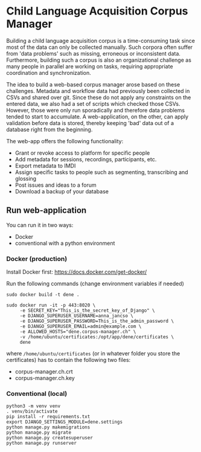 # Child Language Acquisition Corpus Manager

Building a child language acquisition corpus is a time-consuming task
since most of the data can only be collected manually. Such corpora often
suffer from 'data problems' such as missing, erroneous or inconsistent data.
Furthermore, building such a corpus is also an organizational challenge
as many people in parallel are working on tasks, requiring appropriate
coordination and synchronization.

The idea to build a web-based corpus manager arose based on these challenges.
Metadata and workflow data had previously been collected in CSVs and shared
over git. Since these do not apply any constraints on the entered data,
we also had a set of scripts which checked those CSVs.
However, those were only run sporadically and therefore data problems tended
to start to accumulate. A web-application, on the other, can
apply validation before data is stored, thereby keeping 'bad' data out of a
database right from the beginning.

The web-app offers the following functionality:
* Grant or revoke access to platform for specific people
* Add metadata for sessions, recordings, participants, etc.
* Export metadata to IMDI
* Assign specific tasks to people such as segmenting, transcribing and glossing
* Post issues and ideas to a forum
* Download a backup of your database

## Run web-application

You can run it in two ways:
* Docker
* conventional with a python environment

### Docker (production)
Install Docker first: https://docs.docker.com/get-docker/

Run the following commands (change environment variables if needed)
```shell
sudo docker build -t dene .

sudo docker run -it -p 443:8020 \
     -e SECRET_KEY="This_is_the_secret_key_of_Django" \
     -e DJANGO_SUPERUSER_USERNAME=anna_jancso \
     -e DJANGO_SUPERUSER_PASSWORD=This_is_the_admin_password \
     -e DJANGO_SUPERUSER_EMAIL=admin@example.com \
     -e ALLOWED_HOSTS="dene.corpus-manager.ch" \
     -v /home/ubuntu/certificates:/opt/app/dene/certificates \
     dene
```

where `/home/ubuntu/certificates` (or in whatever folder you store the certificates)
has to contain the following two files:
* corpus-manager.ch.crt
* corpus-manager.ch.key


### Conventional (local)
```
python3 -m venv venv
. venv/bin/activate
pip install -r requirements.txt
export DJANGO_SETTINGS_MODULE=dene.settings
python manage.py makemigrations
python manage.py migrate
python manage.py createsuperuser
python manage.py runserver
```